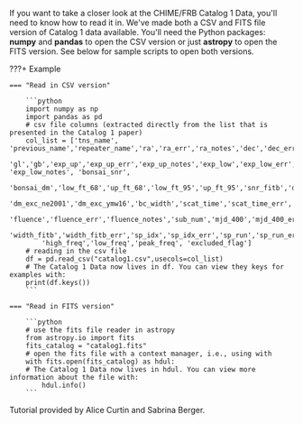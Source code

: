 If you want to take a closer look at the CHIME/FRB Catalog 1 Data, you'll need to know how to read it in. We've made both a CSV and FITS file version of Catalog 1 data available. You'll need the Python packages: **numpy** and **pandas** to open the CSV version or just **astropy** to open the FITS version. See below for sample scripts to open both versions. 

???+ Example

    === "Read in CSV version"

        ```python
        import numpy as np
        import pandas as pd
        # csv file columns (extracted directly from the list that is presented in the Catalog 1 paper)
        col_list = ['tns_name', 'previous_name','repeater_name','ra','ra_err','ra_notes','dec','dec_err','dec_notes',
            'gl','gb','exp_up','exp_up_err','exp_up_notes','exp_low','exp_low_err', 'exp_low_notes', 'bonsai_snr',
            'bonsai_dm','low_ft_68','up_ft_68','low_ft_95','up_ft_95','snr_fitb','dm_fitb','dm_fitb_err',
            'dm_exc_ne2001','dm_exc_ymw16','bc_width','scat_time','scat_time_err','flux','flux_err','flux_notes',
            'fluence','fluence_err','fluence_notes','sub_num','mjd_400','mjd_400_err','mjd_inf','mjd_inf_err',
            'width_fitb','width_fitb_err','sp_idx','sp_idx_err','sp_run','sp_run_err',
            'high_freq','low_freq','peak_freq', 'excluded_flag']  
        # reading in the csv file
        df = pd.read_csv("catalog1.csv",usecols=col_list)
        # The Catalog 1 Data now lives in df. You can view they keys for examples with: 
        print(df.keys())
        ```

    === "Read in FITS version"

        ```python
        # use the fits file reader in astropy
        from astropy.io import fits
        fits_catalog = "catalog1.fits"
        # open the fits file with a context manager, i.e., using with
        with fits.open(fits_catalog) as hdul:
        # The Catalog 1 Data now lives in hdul. You can view more information about the file with: 
            hdul.info()        
        ```

Tutorial provided by Alice Curtin and Sabrina Berger.
